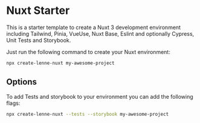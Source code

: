 # Nuxt Starter
This is a starter template to create a Nuxt 3 development environment including Tailwind, Pinia, VueUse, Nuxt Base, Eslint and optionally Cypress, Unit Tests and Storybook.

Just run the following command to create your Nuxt environment:

```bash
npx create-lenne-nuxt my-awesome-project
```
## Options
To add Tests and storybook to your environment you can add the following flags:
```bash
npx create-lenne-nuxt --tests --storybook my-awesome-project
```
